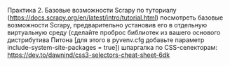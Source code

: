 Практика 2. Базовые возможности Scrapy
по туториалу (https://docs.scrapy.org/en/latest/intro/tutorial.html) посмотреть базовые возможности Scrapy, предварительно установив его в отдельную виртуальную среду (сделайте проброс библиотек из вашего основого дистрибутива Питона [для этого в pyvenv.cfg добавьте параметр include-system-site-packages = true])
шпаргалка по CSS-селекторам: https://dev.to/dawnind/css3-selectors-cheat-sheet-6dk
